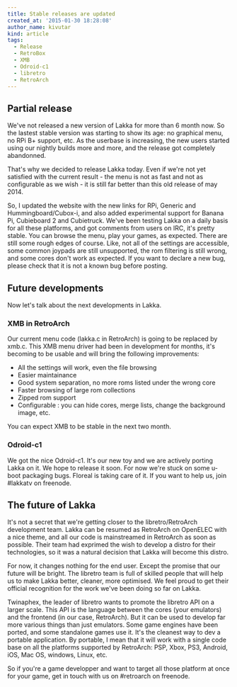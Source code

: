 ```yaml
---
title: Stable releases are updated
created_at: '2015-01-30 18:28:08'
author_name: kivutar
kind: article
tags:
  - Release
  - RetroBox
  - XMB
  - Odroid-c1
  - libretro
  - RetroArch
---
```


## Partial release

We've not released a new version of Lakka for more than 6 month now. So the lastest stable version was starting to show its age: no graphical menu, no RPi B+ support, etc. As the userbase is increasing, the new users started using our nightly builds more and more, and the release got completely abandonned.

That's why we decided to release Lakka today. Even if we're not yet satisfied with the current result - the menu is not as fast and not as configurable as we wish - it is still far better than this old release of may 2014.

So, I updated the website with the new links for RPi, Generic and Hummingboard/Cubox-i, and also added experimental support for Banana Pi, Cubieboard 2 and Cubietruck. We've been testing Lakka on a daily basis for all these platforms, and got comments from users on IRC, it's pretty stable. You can browse the menu, play your games, as expected. There are still some rough edges of course. Like, not all of the settings are accessible, some common joypads are still unsupported, the rom filtering is still wrong, and some cores don't work as expected. If you want to declare a new bug, please check that it is not a known bug before posting.

## Future developments

Now let's talk about the next developments in Lakka.

### XMB in RetroArch

Our current menu code (lakka.c in RetroArch) is going to be replaced by xmb.c. This XMB menu driver had been in development for months, it's becoming to be usable and will bring the following improvements:

 * All the settings will work, even the file browsing
 * Easier maintainance
 * Good system separation, no more roms listed under the wrong core
 * Faster browsing of large rom collections
 * Zipped rom support
 * Configurable : you can hide cores, merge lists, change the background image, etc.

You can expect XMB to be stable in the next two month.

### Odroid-c1

We got the nice Odroid-c1. It's our new toy and we are actively porting Lakka on it. We hope to release it soon. For now we're stuck on some u-boot packaging bugs. Floreal is taking care of it. If you want to help us, join #lakkatv on freenode.

## The future of Lakka

It's not a secret that we're getting closer to the libretro/RetroArch development team. Lakka can be resumed as RetroArch on OpenELEC with a nice theme, and all our code is mainstreamed in RetroArch as soon as possible. Their team had exprimed the wish to develop a distro for their technologies, so it was a natural decision that Lakka will become this distro.

For now, it changes nothing for the end user. Except the promise that our future will be bright. The libretro team is full of skilled people that will help us to make Lakka better, cleaner, more optimised. We feel proud to get their official recognition for the work we've been doing so far on Lakka.

Twinaphex, the leader of libretro wants to promote the libretro API on a larger scale. This API is the language between the cores (your emulators) and the frontend (in our case, RetroArch). But it can be used to develop far more various things than just emulators. Some game engines have been ported, and some standalone games use it. It's the cleanest way to dev a portable application. By portable, I mean that it will work with a single code base on all the platforms supported by RetroArch: PSP, Xbox, PS3, Android, iOS, Mac OS, windows, Linux, etc.

So if you're a game developper and want to target all those platform at once for your game, get in touch with us on #retroarch on freenode. 

